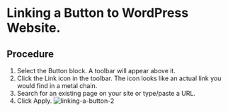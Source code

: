 # Linking a Button to WordPress Website.

## Procedure

1. Select the Button block. A toolbar will appear above it.
2. Click the Link icon in the toolbar. The icon looks like an actual link you would find in a metal chain.
3. Search for an existing page on your site or type/paste a URL.
4. Click Apply.
![linking-a-button-2](https://github.com/shishirraven/wpguide/assets/41319687/a4443b4f-a45b-4fcf-872f-3d65112a4c54)

